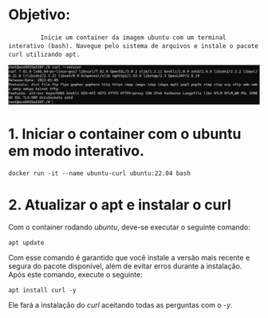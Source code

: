 # Objetivo:

`         Inicie um container da imagem ubuntu com um terminal interativo (bash). Navegue pelo sistema de arquivos e instale o pacote curl utilizando apt.`

![visão geral do desafio](/exerc03/visao-geral.png)

# 1. Iniciar o container com o ubuntu em modo interativo.

```
docker run -it --name ubuntu-curl ubuntu:22.04 bash
```

# 2. Atualizar o apt e instalar o curl

Com o container rodando _ubuntu_, deve-se executar o seguinte comando:

```ubuntu
apt update
```

Com esse comando é garantido que você instale a versão mais recente e segura do pacote disponível, além de evitar erros durante a instalação.
Após este comando, execute o seguinte:

```ubuntu
apt install curl -y
```

Ele fará a instalação do _curl_ aceitando todas as perguntas com o _-y_.
